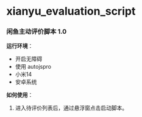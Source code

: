 # xianyu_evaluation_script

### 闲鱼主动评价脚本 1.0

**运行环境**：
- 开启无障碍
- 使用 autojspro
- 小米14
- 安卓系统

**如何使用**：
1. 进入待评价列表后，通过悬浮窗点击启动脚本。
